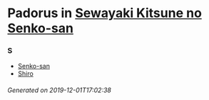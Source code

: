 # Padorus in [Sewayaki Kitsune no Senko-san](https://myanimelist.net/manga/111276/Sewayaki_Kitsune_no_Senko-san)

### S
* [Senko-san](https://github.com/shadow578/Project-Padoru/blob/master/table-of-contents/characters/Senkosan.md)
* [Shiro](https://github.com/shadow578/Project-Padoru/blob/master/table-of-contents/characters/Shiro.md)

###### Generated on 2019-12-01T17:02:38
